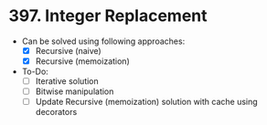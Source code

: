 # 397. Integer Replacement
- Can be solved using following approaches:
	- [X] Recursive (naive)
	- [X] Recursive (memoization)
- To-Do:
	- [ ] Iterative solution
	- [ ] Bitwise manipulation
	- [ ] Update Recursive (memoization) solution with cache using decorators
